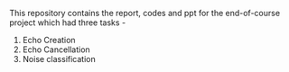 This repository contains the report, codes and ppt for the end-of-course project which had three tasks - 
1. Echo Creation
2. Echo Cancellation
3. Noise classification
